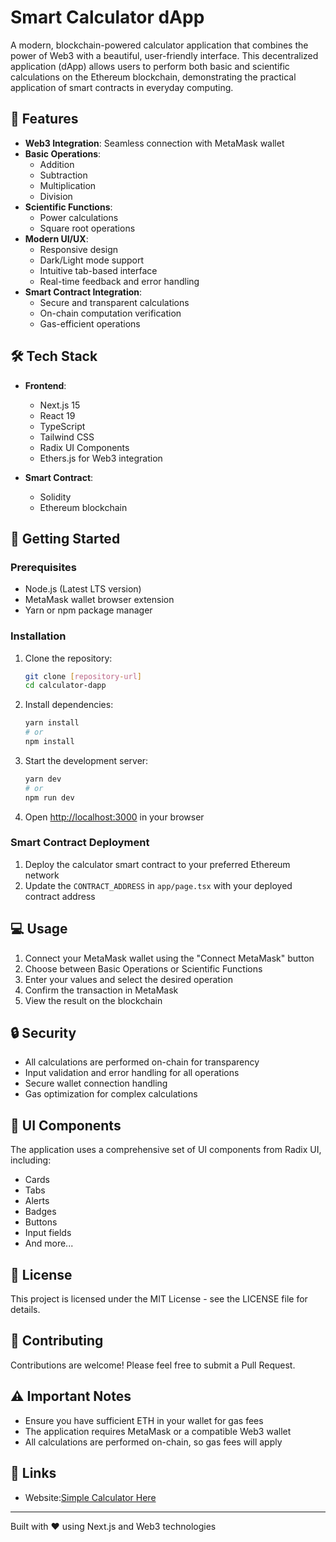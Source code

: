 # Smart Calculator dApp

A modern, blockchain-powered calculator application that combines the power of Web3 with a beautiful, user-friendly interface. This decentralized application (dApp) allows users to perform both basic and scientific calculations on the Ethereum blockchain, demonstrating the practical application of smart contracts in everyday computing.

## 🌟 Features

- **Web3 Integration**: Seamless connection with MetaMask wallet
- **Basic Operations**:
  - Addition
  - Subtraction
  - Multiplication
  - Division
- **Scientific Functions**:
  - Power calculations
  - Square root operations
- **Modern UI/UX**:
  - Responsive design
  - Dark/Light mode support
  - Intuitive tab-based interface
  - Real-time feedback and error handling
- **Smart Contract Integration**:
  - Secure and transparent calculations
  - On-chain computation verification
  - Gas-efficient operations

## 🛠️ Tech Stack

- **Frontend**:
  - Next.js 15
  - React 19
  - TypeScript
  - Tailwind CSS
  - Radix UI Components
  - Ethers.js for Web3 integration

- **Smart Contract**:
  - Solidity
  - Ethereum blockchain

## 🚀 Getting Started

### Prerequisites

- Node.js (Latest LTS version)
- MetaMask wallet browser extension
- Yarn or npm package manager

### Installation

1. Clone the repository:
   ```bash
   git clone [repository-url]
   cd calculator-dapp
   ```

2. Install dependencies:
   ```bash
   yarn install
   # or
   npm install
   ```

3. Start the development server:
   ```bash
   yarn dev
   # or
   npm run dev
   ```

4. Open [http://localhost:3000](http://localhost:3000) in your browser

### Smart Contract Deployment

1. Deploy the calculator smart contract to your preferred Ethereum network
2. Update the `CONTRACT_ADDRESS` in `app/page.tsx` with your deployed contract address

## 💻 Usage

1. Connect your MetaMask wallet using the "Connect MetaMask" button
2. Choose between Basic Operations or Scientific Functions
3. Enter your values and select the desired operation
4. Confirm the transaction in MetaMask
5. View the result on the blockchain

## 🔒 Security

- All calculations are performed on-chain for transparency
- Input validation and error handling for all operations
- Secure wallet connection handling
- Gas optimization for complex calculations

## 🎨 UI Components

The application uses a comprehensive set of UI components from Radix UI, including:
- Cards
- Tabs
- Alerts
- Badges
- Buttons
- Input fields
- And more...

## 📝 License

This project is licensed under the MIT License - see the LICENSE file for details.

## 🤝 Contributing

Contributions are welcome! Please feel free to submit a Pull Request.

## ⚠️ Important Notes

- Ensure you have sufficient ETH in your wallet for gas fees
- The application requires MetaMask or a compatible Web3 wallet
- All calculations are performed on-chain, so gas fees will apply

## 🔗 Links

- Website:[Simple Calculator Here](link-to-contract-repo)
---

Built with ❤️ using Next.js and Web3 technologies 
